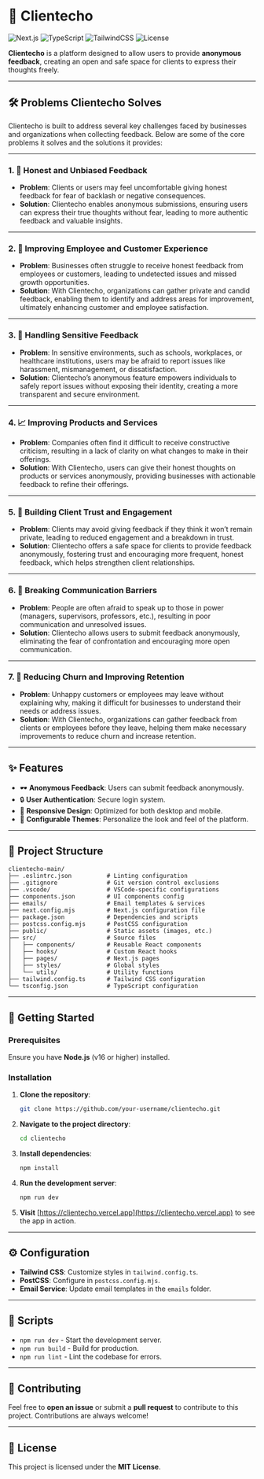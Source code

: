 

# 🎯 **Clientecho**  
![Next.js](https://img.shields.io/badge/Next.js-11.1.0-blue.svg) ![TypeScript](https://img.shields.io/badge/TypeScript-4.3.5-blue.svg) ![TailwindCSS](https://img.shields.io/badge/TailwindCSS-2.2.19-green.svg) ![License](https://img.shields.io/badge/License-MIT-yellow.svg)

**Clientecho** is a platform designed to allow users to provide **anonymous feedback**, creating an open and safe space for clients to express their thoughts freely.

---

## 🛠️ **Problems Clientecho Solves**

Clientecho is built to address several key challenges faced by businesses and organizations when collecting feedback. Below are some of the core problems it solves and the solutions it provides:

---

### 1. 📝 **Honest and Unbiased Feedback**

- **Problem**: Clients or users may feel uncomfortable giving honest feedback for fear of backlash or negative consequences.
- **Solution**: Clientecho enables anonymous submissions, ensuring users can express their true thoughts without fear, leading to more authentic feedback and valuable insights.

---

### 2. 🏢 **Improving Employee and Customer Experience**

- **Problem**: Businesses often struggle to receive honest feedback from employees or customers, leading to undetected issues and missed growth opportunities.
- **Solution**: With Clientecho, organizations can gather private and candid feedback, enabling them to identify and address areas for improvement, ultimately enhancing customer and employee satisfaction.

---

### 3. 🤫 **Handling Sensitive Feedback**

- **Problem**: In sensitive environments, such as schools, workplaces, or healthcare institutions, users may be afraid to report issues like harassment, mismanagement, or dissatisfaction.
- **Solution**: Clientecho’s anonymous feature empowers individuals to safely report issues without exposing their identity, creating a more transparent and secure environment.

---

### 4. 📈 **Improving Products and Services**

- **Problem**: Companies often find it difficult to receive constructive criticism, resulting in a lack of clarity on what changes to make in their offerings.
- **Solution**: With Clientecho, users can give their honest thoughts on products or services anonymously, providing businesses with actionable feedback to refine their offerings.

---

### 5. 💬 **Building Client Trust and Engagement**

- **Problem**: Clients may avoid giving feedback if they think it won’t remain private, leading to reduced engagement and a breakdown in trust.
- **Solution**: Clientecho offers a safe space for clients to provide feedback anonymously, fostering trust and encouraging more frequent, honest feedback, which helps strengthen client relationships.

---

### 6. 🔐 **Breaking Communication Barriers**

- **Problem**: People are often afraid to speak up to those in power (managers, supervisors, professors, etc.), resulting in poor communication and unresolved issues.
- **Solution**: Clientecho allows users to submit feedback anonymously, eliminating the fear of confrontation and encouraging more open communication.

---

### 7. 💼 **Reducing Churn and Improving Retention**

- **Problem**: Unhappy customers or employees may leave without explaining why, making it difficult for businesses to understand their needs or address issues.
- **Solution**: With Clientecho, organizations can gather feedback from clients or employees before they leave, helping them make necessary improvements to reduce churn and increase retention.

---


## ✨ **Features**

- 🕶 **Anonymous Feedback**: Users can submit feedback anonymously.
- 🔒 **User Authentication**: Secure login system.
- 📱 **Responsive Design**: Optimized for both desktop and mobile.
- 🎨 **Configurable Themes**: Personalize the look and feel of the platform.

---

## 📂 **Project Structure**

```
clientecho-main/
├── .eslintrc.json          # Linting configuration
├── .gitignore              # Git version control exclusions
├── .vscode/                # VSCode-specific configurations
├── components.json         # UI components config
├── emails/                 # Email templates & services
├── next.config.mjs         # Next.js configuration file
├── package.json            # Dependencies and scripts
├── postcss.config.mjs      # PostCSS configuration
├── public/                 # Static assets (images, etc.)
├── src/                    # Source files
│   ├── components/         # Reusable React components
│   ├── hooks/              # Custom React hooks
│   ├── pages/              # Next.js pages
│   ├── styles/             # Global styles
│   └── utils/              # Utility functions
├── tailwind.config.ts      # Tailwind CSS configuration
└── tsconfig.json           # TypeScript configuration
```

---

## 🚀 **Getting Started**

### **Prerequisites**

Ensure you have **Node.js** (v16 or higher) installed.

### **Installation**

1. **Clone the repository**:

   ```bash
   git clone https://github.com/your-username/clientecho.git
   ```

2. **Navigate to the project directory**:

   ```bash
   cd clientecho
   ```

3. **Install dependencies**:

   ```bash
   npm install
   ```

4. **Run the development server**:

   ```bash
   npm run dev
   ```

5. **Visit** [https://clientecho.vercel.app](https://clientecho.vercel.app) to see the app in action.

---

## ⚙️ **Configuration**

- **Tailwind CSS**: Customize styles in `tailwind.config.ts`.
- **PostCSS**: Configure in `postcss.config.mjs`.
- **Email Service**: Update email templates in the `emails` folder.

---

## 📜 **Scripts**

- `npm run dev` - Start the development server.
- `npm run build` - Build for production.
- `npm run lint` - Lint the codebase for errors.

---

## 🤝 **Contributing**

Feel free to **open an issue** or submit a **pull request** to contribute to this project. Contributions are always welcome!

---

## 📄 **License**

This project is licensed under the **MIT License**.